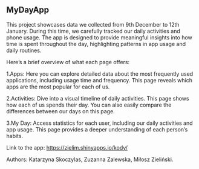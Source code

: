 ## MyDayApp

This project showcases data we collected from 9th December to 12th January. During this time, we carefully tracked our daily activities and phone usage. The app is designed to provide meaningful insights into how time is spent throughout the day, highlighting patterns in app usage and daily routines.

Here’s a brief overview of what each page offers:

1.Apps: Here you can explore detailed data about the most frequently used applications, including usage time and frequency. This page reveals which apps are the most popular for each of us.

2.Activities: Dive into a visual timeline of daily activities. This page shows how each of us spends their day. You can also easily compare the differences between our days on this page.

3.My Day: Access statistics for each user, including our daily activities and app usage. This page provides a deeper understanding of each person’s habits.

Link to the app:
https://zielim.shinyapps.io/kody/

Authors: Katarzyna Skoczylas, Zuzanna Zalewska, Miłosz Zieliński.
